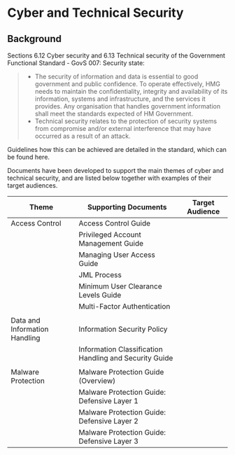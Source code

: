 # Cyber and Technical Security

## Background

Sections 6.12 Cyber security and 6.13 Technical security of the Government Functional Standard - GovS 007: Security state:

> - The security of information and data is essential to good government and public confidence. To operate effectively, HMG needs to maintain the confidentiality, integrity and availability of its information, systems and infrastructure, and the services it provides. Any organisation that handles government information shall meet the standards expected of HM Government.
> - Technical security relates to the protection of security systems from compromise and/or external interference that may have occurred as a result of an attack.

Guidelines how this can be achieved are detailed in the standard, which can be found here.

Documents have been developed to support the main themes of cyber and technical security, and are listed below together with examples of their target audiences.

| Theme | Supporting Documents | Target Audience |
| --- | --- | --- |
| Access Control | Access Control Guide | |
| | Privileged Account Management Guide | |
| | Managing User Access Guide | |
| | JML Process | |
| | Minimum User Clearance Levels Guide | |
| | Multi-Factor Authentication | |
| | | |
| Data and Information Handling | Information Security Policy | |
| | Information Classification Handling and Security Guide | |
| | | |
| Malware Protection | Malware Protection Guide (Overview) | |
| | Malware Protection Guide: Defensive Layer 1 | |
| | Malware Protection Guide: Defensive Layer 2 | |
| | Malware Protection Guide: Defensive Layer 3 | |
